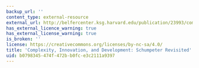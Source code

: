 ```yaml
---
backup_url: ''
content_type: external-resource
external_url: http://belfercenter.ksg.harvard.edu/publication/23993/complexity_innovation_and_development.html
has_external_licence_warning: true
has_external_license_warning: true
is_broken: ''
license: https://creativecommons.org/licenses/by-nc-sa/4.0/
title: 'Complexity, Innovation, and Development: Schumpeter Revisited'
uid: b0798345-474f-472b-b0fc-e3c2111a9397
---
```

